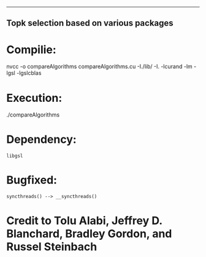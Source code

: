 ----------
Topk selection based on various packages
------------------

# Compilie:
nvcc -o compareAlgorithms compareAlgorithms.cu  -I./lib/ -I.  -lcurand -lm -lgsl -lgslcblas

# Execution:
./compareAlgorithms

# Dependency:
    libgsl

# Bugfixed:
    syncthreads() --> __syncthreads()

# Credit to Tolu Alabi, Jeffrey D. Blanchard, Bradley Gordon, and Russel Steinbach
